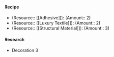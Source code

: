 #### Recipe
- (Resource:: [[Adhesive]]): (Amount:: 2)
- (Resource:: [[Luxury Textile]]): (Amount:: 2)
- (Resource:: [[Structural Material]]): (Amount:: 3)

#### Research
- Decoration 3